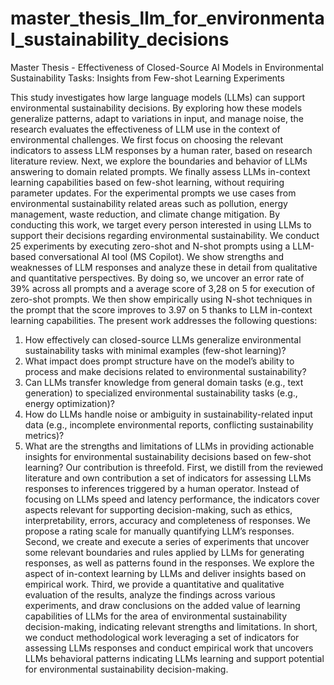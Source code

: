 # master_thesis_llm_for_environmental_sustainability_decisions
Master Thesis - Effectiveness of Closed-Source AI Models in Environmental Sustainability Tasks: Insights from Few-shot Learning Experiments

This study investigates how large language models (LLMs) can support environmental sustainability decisions. By exploring how these models generalize patterns, adapt to variations in input, and manage noise, the research evaluates the effectiveness of LLM use in the context of environmental challenges. We first focus on choosing the relevant indicators to assess LLM responses by a human rater, based on research literature review.  Next, we explore the boundaries and behavior of LLMs answering to domain related prompts. We finally assess LLMs in-context learning capabilities based on few-shot learning, without requiring parameter updates. For the experimental prompts we use cases from environmental sustainability related areas such as pollution, energy management, waste reduction, and climate change mitigation.
By conducting this work, we target every person interested in using LLMs to support their decisions regarding environmental sustainability. We conduct 25 experiments by executing zero-shot and N-shot prompts using a LLM-based conversational AI tool (MS Copilot).  We show strengths and weaknesses of LLM responses and analyze these in detail from qualitative and quantitative perspectives. By doing so, we uncover an error rate of 39% across all prompts and a average score of 3,28 on 5 for execution of zero-shot prompts. We then show empirically using N-shot techniques in the prompt that the score improves to 3.97 on 5 thanks to LLM in-context learning capabilities.
The present work addresses the following questions:
1.	How effectively can closed-source LLMs generalize environmental sustainability tasks with minimal examples (few-shot learning)?
2.	What impact does prompt structure have on the model’s ability to process and make decisions related to environmental sustainability?
3.	Can LLMs transfer knowledge from general domain tasks (e.g., text generation) to specialized environmental sustainability tasks (e.g., energy optimization)?
4.	How do LLMs handle noise or ambiguity in sustainability-related input data (e.g., incomplete environmental reports, conflicting sustainability metrics)?
5.	What are the strengths and limitations of LLMs in providing actionable insights for environmental sustainability decisions based on few-shot learning?
Our contribution is threefold. First, we distill from the reviewed literature and own contribution a set of indicators for assessing LLMs responses to inferences triggered by a human operator. Instead of focusing on LLMs speed and latency performance, the indicators cover aspects relevant for supporting decision-making, such as ethics, interpretability, errors, accuracy and completeness of responses. We propose a rating scale for manually quantifying LLM’s responses.  Second, we create and execute a series of experiments that uncover some relevant boundaries and rules applied by LLMs for generating responses, as well as patterns found in the responses. We explore the aspect of in-context learning by LLMs and deliver insights based on empirical work.  Third, we provide a quantitative and qualitative evaluation of the results, analyze the findings across various experiments, and draw conclusions on the added value of learning capabilities of LLMs for the area of environmental sustainability decision-making, indicating relevant strengths and limitations.
In short, we conduct methodological work leveraging a set of indicators for assessing LLMs responses and conduct empirical work that uncovers LLMs behavioral patterns indicating LLMs learning and support potential for environmental sustainability decision-making.
